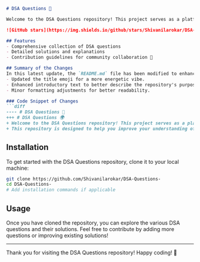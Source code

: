 ```markdown
# DSA Questions 🚀

Welcome to the DSA Questions repository! This project serves as a platform for developers and learners to practice and enhance their skills in Data Structures and Algorithms (DSA). This repository is designed to help you improve your understanding of various data structures and algorithms through a collection of questions and solutions.

![GitHub stars](https://img.shields.io/github/stars/Shivanilarokar/DSA-Questions-?style=social) ![Forks](https://img.shields.io/github/forks/Shivanilarokar/DSA-Questions-?style=social)

## Features
- Comprehensive collection of DSA questions
- Detailed solutions and explanations
- Contribution guidelines for community collaboration 🤝

## Summary of the Changes
In this latest update, the `README.md` file has been modified to enhance clarity and improve the overall presentation of the repository. The following changes were made:
- Updated the title emoji for a more energetic vibe.
- Enhanced introductory text to better describe the repository's purpose.
- Minor formatting adjustments for better readability.

### Code Snippet of Changes
```diff
---- # DSA Questions 🚀
+++ # DSA Questions 🌍
+ Welcome to the DSA Questions repository! This project serves as a platform for developers and learners to practice and enhance their skills in Data Structures and Algorithms (DSA).
+ This repository is designed to help you improve your understanding of various data structures and algorithms through a collection of questions and solutions.
```

## Installation
To get started with the DSA Questions repository, clone it to your local machine:

```bash
git clone https://github.com/Shivanilarokar/DSA-Questions-
cd DSA-Questions-
# Add installation commands if applicable
```

## Usage
Once you have cloned the repository, you can explore the various DSA questions and their solutions. Feel free to contribute by adding more questions or improving existing solutions!

---

Thank you for visiting the DSA Questions repository! Happy coding! 🎉
```
